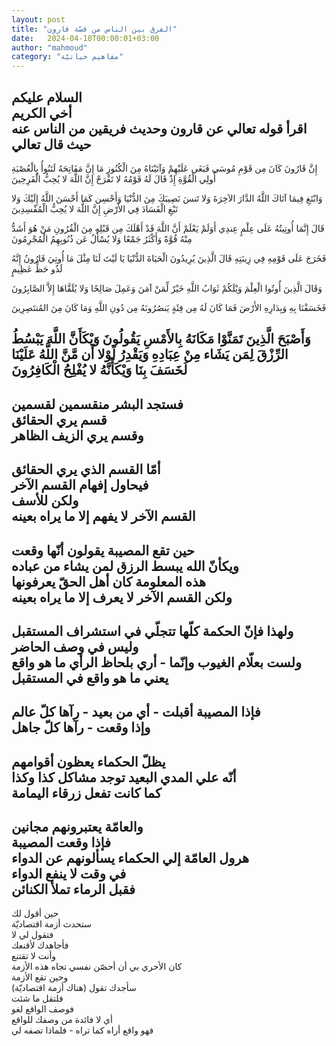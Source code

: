 ```yaml
---
layout: post
title: "الفرق بين الناس من قصّة قارون"
date:   2024-04-10T00:00:01+03:00
author: "mahmoud"
category: "مفاهيم حياتيّة"
---
```



السلام عليكم  
أخي الكريم  
اقرأ قوله تعالي عن قارون وحديث فريقين من الناس
عنه  
حيث قال تعالي  
-  
إِنَّ قَارُونَ كَانَ مِن قَوْمِ مُوسَى فَبَغَى عَلَيْهِمْ وَآتَيْنَاهُ مِنَ الْكُنُوزِ مَا
إِنَّ مَفَاتِحَهُ لَتَنُوأُ بِالْعُصْبَةِ أُولِي الْقُوَّةِ إِذْ قَالَ لَهُ قَوْمُهُ لا تَفْرَحْ إِنَّ اللَّهَ لا يُحِبُّ
الْفَرِحِينَ

وَابْتَغِ فِيمَا آتَاكَ اللَّهُ الدَّارَ الآخِرَةَ وَلا تَنسَ نَصِيبَكَ مِنَ
الدُّنْيَا وَأَحْسِن كَمَا أَحْسَنَ اللَّهُ إِلَيْكَ وَلا تَبْغِ الْفَسَادَ فِي الأَرْضِ إِنَّ اللَّهَ لا يُحِبُّ
الْمُفْسِدِينَ

قَالَ إِنَّمَا أُوتِيتُهُ عَلَى عِلْمٍ عِندِي أَوَلَمْ يَعْلَمْ أَنَّ اللَّهَ قَدْ أَهْلَكَ
مِن قَبْلِهِ مِنَ الْقُرُونِ مَنْ هُوَ أَشَدُّ مِنْهُ قُوَّةً وَأَكْثَرُ جَمْعًا وَلا يُسْأَلُ عَن ذُنُوبِهِمُ
الْمُجْرِمُونَ

فَخَرَجَ عَلَى قَوْمِهِ فِي زِينَتِهِ قَالَ الَّذِينَ يُرِيدُونَ الْحَيَاةَ الدُّنْيَا يَا
لَيْتَ لَنَا مِثْلَ مَا أُوتِيَ قَارُونُ إِنَّهُ لَذُو حَظٍّ عَظِيمٍ

وَقَالَ الَّذِينَ أُوتُوا الْعِلْمَ وَيْلَكُمْ ثَوَابُ اللَّهِ خَيْرٌ لِّمَنْ آمَنَ وَعَمِلَ
صَالِحًا وَلا يُلَقَّاهَا إِلاَّ الصَّابِرُونَ

فَخَسَفْنَا بِهِ وَبِدَارِهِ الأَرْضَ فَمَا كَانَ لَهُ مِن فِئَةٍ يَنصُرُونَهُ مِن دُونِ
اللَّهِ وَمَا كَانَ مِنَ المُنتَصِرِينَ

وَأَصْبَحَ الَّذِينَ تَمَنَّوْا مَكَانَهُ بِالأَمْسِ يَقُولُونَ وَيْكَأَنَّ اللَّهَ يَبْسُطُ
الرِّزْقَ لِمَن يَشَاء مِنْ عِبَادِهِ وَيَقْدِرُ لَوْلا أَن مَّنَّ اللَّهُ عَلَيْنَا لَخَسَفَ بِنَا وَيْكَأَنَّهُ لا
يُفْلِحُ الْكَافِرُونَ  
-  
فستجد البشر منقسمين لقسمين  
قسم يري الحقائق  
وقسم يري الزيف الظاهر  
-  
أمّا القسم الذي يري الحقائق  
فيحاول إفهام القسم الآخر  
ولكن للأسف  
القسم الآخر لا يفهم إلا ما يراه بعينه  
-  
حين تقع المصيبة يقولون أنّها وقعت  
ويكأنّ الله يبسط الرزق لمن يشاء من عباده  
هذه المعلومة كان أهل الحقّ يعرفونها  
ولكن القسم الآخر لا يعرف إلا ما يراه بعينه  
-  
ولهذا فإنّ الحكمة كلّها تتجلّي في استشراف المستقبل  
وليس في وصف الحاضر  
ولست بعلّام الغيوب وإنّما - أري بلحاظ الرأي ما هو
واقع  
يعني ما هو واقع في المستقبل  
-  
فإذا المصيبة أقبلت - أي من بعيد - رآها كلّ عالم  
وإذا وقعت - رآها كلّ جاهل  
-  
يظلّ الحكماء يعظون أقوامهم  
أنّه علي المدي البعيد توجد مشاكل كذا وكذا  
كما كانت تفعل زرقاء اليمامة  
-  
والعامّة يعتبرونهم مجانين  
فإذا وقعت المصيبة  
هرول العامّة إلي الحكماء يسألونهم عن الدواء  
في وقت لا ينفع الدواء  
فقبل الرماء تملأ الكنائن  
-  
حين أقول لك  
ستحدث أزمة اقتصاديّة  
فتقول لي لا  
فأجاهدك لأقنعك  
وأنت لا تقتنع  
كان الأحري بي أن أحصّن نفسي تجاه هذه الأزمة  
وحين تقع الأزمة  
سأجدك تقول (هناك أزمة اقتصاديّة)  
فلتقل ما شئت  
فوصف الواقع لغو  
أي لا فائدة من وصفك للواقع  
فهو واقع أراه كما تراه - فلماذا تصفه لي
